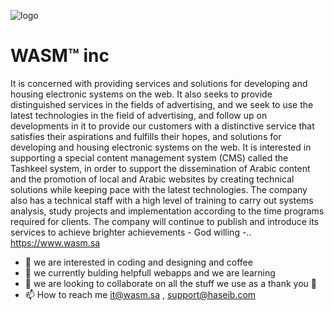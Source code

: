 ![logo](https://wasm.sa/upload/1534391065.png)
# WASM™ inc
It is concerned with providing services and solutions for developing and housing electronic systems on the web. It also seeks to provide distinguished services in the fields of advertising, and we seek to use the latest technologies in the field of advertising, and follow up on developments in it to provide our customers with a distinctive service that satisfies their aspirations and fulfills their hopes, and solutions for developing and housing electronic systems on the web. It is interested in supporting a special content management system (CMS) called the Tashkeel system, in order to support the dissemination of Arabic content and the promotion of local and Arabic websites by creating technical solutions while keeping pace with the latest technologies. The company also has a technical staff with a high level of training to carry out systems analysis, study projects and implementation according to the time programs required for clients. The company will continue to publish and introduce its services to achieve brighter achievements - God willing -..
https://www.wasm.sa

- 👀 we are interested in coding and designing and coffee
- 🌱 we currently bulding helpfull webapps and we are learning 
- 💞️ we are looking to collaborate on all the stuff we use as a thank you 🌷
- 📫 How to reach me it@wasm.sa , support@haseib.com

<!---
wasminc/wasminc is a ✨ special ✨ repository because its `README.md` (this file) appears on your GitHub profile.
You can click the Preview link to take a look at your changes.
--->
